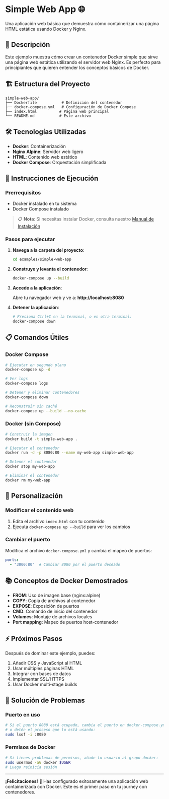 # Simple Web App 🌐

Una aplicación web básica que demuestra cómo containerizar una página HTML estática usando Docker y Nginx.

## 📖 Descripción

Este ejemplo muestra cómo crear un contenedor Docker simple que sirve una página web estática utilizando el servidor web Nginx. Es perfecto para principiantes que quieren entender los conceptos básicos de Docker.

## 🏗️ Estructura del Proyecto

```
simple-web-app/
├── Dockerfile           # Definición del contenedor
├── docker-compose.yml   # Configuración de Docker Compose
├── index.html          # Página web principal
└── README.md           # Este archivo
```

## 🛠️ Tecnologías Utilizadas

- **Docker**: Containerización
- **Nginx Alpine**: Servidor web ligero
- **HTML**: Contenido web estático
- **Docker Compose**: Orquestación simplificada

## 🚀 Instrucciones de Ejecución

### Prerrequisitos

- Docker instalado en tu sistema
- Docker Compose instalado

> 📋 **Nota**: Si necesitas instalar Docker, consulta nuestro [Manual de Instalación](https://harol-reina.github.io/blog/post-3/)

### Pasos para ejecutar

1. **Navega a la carpeta del proyecto**:
   ```bash
   cd examples/simple-web-app
   ```

2. **Construye y levanta el contenedor**:
   ```bash
   docker-compose up --build
   ```

3. **Accede a la aplicación**:
   
   Abre tu navegador web y ve a: **http://localhost:8080**

4. **Detener la aplicación**:
   ```bash
   # Presiona Ctrl+C en la terminal, o en otra terminal:
   docker-compose down
   ```

## 📋 Comandos Útiles

### Docker Compose

```bash
# Ejecutar en segundo plano
docker-compose up -d

# Ver logs
docker-compose logs

# Detener y eliminar contenedores
docker-compose down

# Reconstruir sin caché
docker-compose up --build --no-cache
```

### Docker (sin Compose)

```bash
# Construir la imagen
docker build -t simple-web-app .

# Ejecutar el contenedor
docker run -d -p 8080:80 --name my-web-app simple-web-app

# Detener el contenedor
docker stop my-web-app

# Eliminar el contenedor
docker rm my-web-app
```

## 🔧 Personalización

### Modificar el contenido web

1. Edita el archivo `index.html` con tu contenido
2. Ejecuta `docker-compose up --build` para ver los cambios

### Cambiar el puerto

Modifica el archivo `docker-compose.yml` y cambia el mapeo de puertos:

```yaml
ports:
  - "3000:80"  # Cambiar 8080 por el puerto deseado
```

## 📚 Conceptos de Docker Demostrados

- **FROM**: Uso de imagen base (nginx:alpine)
- **COPY**: Copia de archivos al contenedor
- **EXPOSE**: Exposición de puertos
- **CMD**: Comando de inicio del contenedor
- **Volumes**: Montaje de archivos locales
- **Port mapping**: Mapeo de puertos host-contenedor

## ⚡ Próximos Pasos

Después de dominar este ejemplo, puedes:

1. Añadir CSS y JavaScript al HTML
2. Usar múltiples páginas HTML
3. Integrar con bases de datos
4. Implementar SSL/HTTPS
5. Usar Docker multi-stage builds

## 🐛 Solución de Problemas

### Puerto en uso
```bash
# Si el puerto 8080 está ocupado, cambia el puerto en docker-compose.yml
# o detén el proceso que lo está usando:
sudo lsof -i :8080
```

### Permisos de Docker
```bash
# Si tienes problemas de permisos, añade tu usuario al grupo docker:
sudo usermod -aG docker $USER
# Luego reinicia sesión
```

---

**¡Felicitaciones!** 🎉 Has configurado exitosamente una aplicación web containerizada con Docker. Este es el primer paso en tu journey con contenedores.